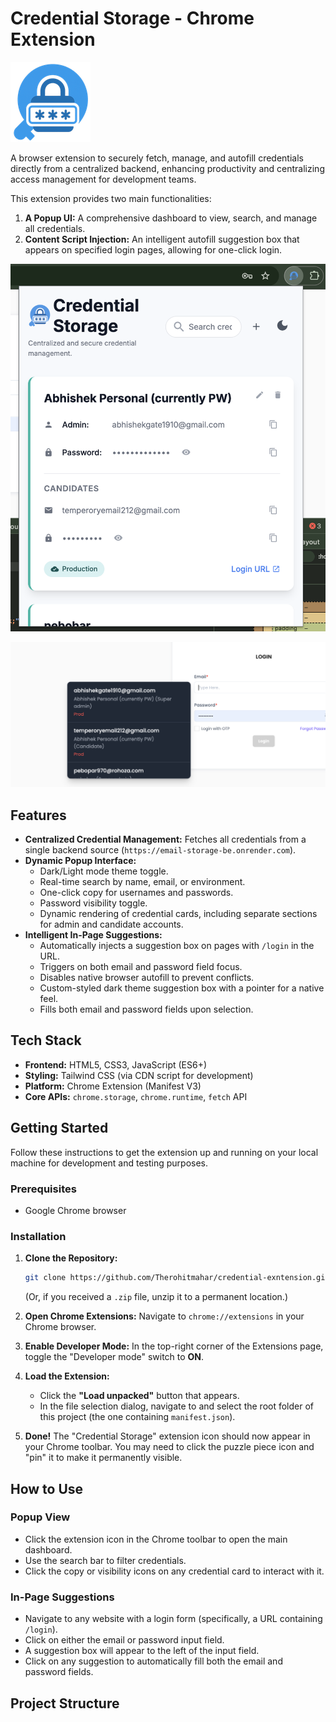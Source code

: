 # Credential Storage - Chrome Extension
![Extension Popup Screenshot](images/icon128.png)

A browser extension to securely fetch, manage, and autofill credentials directly from a centralized backend, enhancing productivity and centralizing access management for development teams.

This extension provides two main functionalities:

1.  **A Popup UI:** A comprehensive dashboard to view, search, and manage all credentials.
2.  **Content Script Injection:** An intelligent autofill suggestion box that appears on specified login pages, allowing for one-click login.

<img src="images/popupview.png" alt="Extension Popup Screenshot" width="550"/>

![Suggestion Box Screenshot](images/suggestions.png)
## Features

- **Centralized Credential Management:** Fetches all credentials from a single backend source (`https://email-storage-be.onrender.com`).
- **Dynamic Popup Interface:**
  - Dark/Light mode theme toggle.
  - Real-time search by name, email, or environment.
  - One-click copy for usernames and passwords.
  - Password visibility toggle.
  - Dynamic rendering of credential cards, including separate sections for admin and candidate accounts.
- **Intelligent In-Page Suggestions:**
  - Automatically injects a suggestion box on pages with `/login` in the URL.
  - Triggers on both email and password field focus.
  - Disables native browser autofill to prevent conflicts.
  - Custom-styled dark theme suggestion box with a pointer for a native feel.
  - Fills both email and password fields upon selection.

## Tech Stack

- **Frontend:** HTML5, CSS3, JavaScript (ES6+)
- **Styling:** Tailwind CSS (via CDN script for development)
- **Platform:** Chrome Extension (Manifest V3)
- **Core APIs:** `chrome.storage`, `chrome.runtime`, `fetch` API

## Getting Started

Follow these instructions to get the extension up and running on your local machine for development and testing purposes.

### Prerequisites

- Google Chrome browser

### Installation

1.  **Clone the Repository:**

    ```bash
    git clone https://github.com/Therohitmahar/credential-exntension.git
    ```

    (Or, if you received a `.zip` file, unzip it to a permanent location.)

2.  **Open Chrome Extensions:**
    Navigate to `chrome://extensions` in your Chrome browser.

3.  **Enable Developer Mode:**
    In the top-right corner of the Extensions page, toggle the "Developer mode" switch to **ON**.

4.  **Load the Extension:**

    - Click the **"Load unpacked"** button that appears.
    - In the file selection dialog, navigate to and select the root folder of this project (the one containing `manifest.json`).

5.  **Done!**
    The "Credential Storage" extension icon should now appear in your Chrome toolbar. You may need to click the puzzle piece icon and "pin" it to make it permanently visible.

## How to Use

### Popup View

- Click the extension icon in the Chrome toolbar to open the main dashboard.
- Use the search bar to filter credentials.
- Click the copy or visibility icons on any credential card to interact with it.

### In-Page Suggestions

- Navigate to any website with a login form (specifically, a URL containing `/login`).
- Click on either the email or password input field.
- A suggestion box will appear to the left of the input field.
- Click on any suggestion to automatically fill both the email and password fields.

## Project Structure
